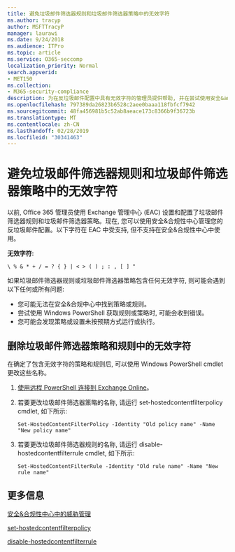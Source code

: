 ```yaml
---
title: 避免垃圾邮件筛选器规则和垃圾邮件筛选器策略中的无效字符
ms.author: tracyp
author: MSFTTracyP
manager: laurawi
ms.date: 9/24/2018
ms.audience: ITPro
ms.topic: article
ms.service: O365-seccomp
localization_priority: Normal
search.appverid:
- MET150
ms.collection:
- M365-security-compliance
description: 为在反垃圾邮件配置中具有无效字符的管理员提供帮助, 并在尝试使用安全&amp;合规性中心时遇到问题。
ms.openlocfilehash: 797389da26823b6528c2aee0baaa118fbfcf7942
ms.sourcegitcommit: 48fa456981b5c52ab8aeace173c8366b9f36723b
ms.translationtype: MT
ms.contentlocale: zh-CN
ms.lasthandoff: 02/28/2019
ms.locfileid: "30341463"
---
```

# <a name="avoid-invalid-characters-in-your-spam-filter-rules-and-spam-filter-policy"></a>避免垃圾邮件筛选器规则和垃圾邮件筛选器策略中的无效字符 

以前, Office 365 管理员使用 Exchange 管理中心 (EAC) 设置和配置了垃圾邮件筛选器规则和垃圾邮件筛选器策略。现在, 您可以使用安全&amp;合规性中心管理您的反垃圾邮件配置。以下字符在 EAC 中受支持, 但不支持在安全&amp;合规性中心中使用。  

**无效字符:**
  
```\ % & * + / = ? { } | < > ( ) ; : , [ ] "```

如果垃圾邮件筛选器规则或垃圾邮件筛选器策略包含任何无效字符, 则可能会遇到以下任何或所有问题:
- 您可能无法在安全&amp;合规中心中找到策略或规则。
- 尝试使用 Windows PowerShell 获取规则或策略时, 可能会收到错误。
- 您可能会发现策略或设置未按预期方式运行或执行。

## <a name="remove-the-invalid-characters-from-the-spam-filter-policy-and-rules"></a>删除垃圾邮件筛选器策略和规则中的无效字符

在确定了包含无效字符的策略和规则后, 可以使用 Windows PowerShell cmdlet 更改这些名称。 

1. [使用远程 PowerShell 连接到 Exchange Online](https://docs.microsoft.com/powershell/exchange/exchange-online/connect-to-exchange-online-powershell/connect-to-exchange-online-powershell?view=exchange-ps)。
    
2. 若要更改垃圾邮件筛选器策略的名称, 请运行 set-hostedcontentfilterpolicy cmdlet, 如下所示:
    
    ```
    Set-HostedContentFilterPolicy -Identity "Old policy name" -Name "New policy name"
    ```  

3. 若要更改垃圾邮件筛选器规则的名称, 请运行 disable-hostedcontentfilterrule cmdlet, 如下所示:
    
    ```
    Set-HostedContentFilterRule -Identity "Old rule name" -Name "New rule name"
    ```  

  
 ## <a name="for-more-information"></a>更多信息

[安全&amp;合规性中心中的威胁管理](threat-management.md)
  
[set-hostedcontentfilterpolicy](https://docs.microsoft.com/powershell/module/exchange/antispam-antimalware/set-hostedcontentfilterpolicy?view=exchange-ps)

[disable-hostedcontentfilterrule](https://docs.microsoft.com/powershell/module/exchange/antispam-antimalware/set-hostedcontentfilterrule?view=exchange-ps)
